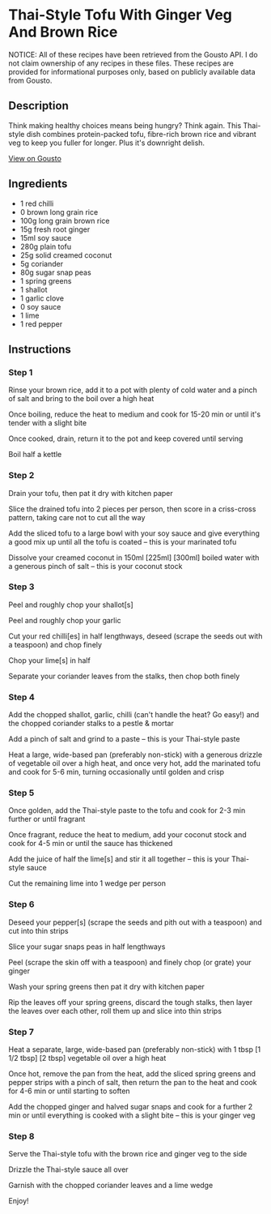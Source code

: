 # Thai-Style Tofu With Ginger Veg And Brown Rice

NOTICE: All of these recipes have been retrieved from the Gousto API. I do not claim ownership of any recipes in these files. These recipes are provided for informational purposes only, based on publicly available data from Gousto.

## Description

Think making healthy choices means being hungry? Think again. This Thai-style dish combines protein-packed tofu, fibre-rich brown rice and vibrant veg to keep you fuller for longer. Plus it's downright delish.

[View on Gousto](https://www.gousto.co.uk/recipes/cookbook/thai-tofu-with-gingery-veg-and-brown-rice)

## Ingredients

- 1 red chilli
- 0 brown long grain rice
- 100g long grain brown rice
- 15g fresh root ginger
- 15ml soy sauce
- 280g plain tofu
- 25g solid creamed coconut
- 5g coriander
- 80g sugar snap peas
- 1 spring greens
- 1 shallot
- 1 garlic clove
- 0 soy sauce
- 1 lime
- 1 red pepper

## Instructions


### Step 1

Rinse your brown rice, add it to a pot with plenty of cold water and a pinch of salt and bring to the boil over a high heat

Once boiling, reduce the heat to medium and cook for 15-20 min or until it's tender with a slight bite

Once cooked, drain, return it to the pot and keep covered until serving

Boil half a kettle


### Step 2

Drain your tofu, then pat it dry with kitchen paper

Slice the drained tofu into 2 pieces per person, then score in a criss-cross pattern, taking care not to cut all the way

Add the sliced tofu to a large bowl with your soy sauce and give everything a good mix up until all the tofu is coated – this is your marinated tofu

Dissolve your creamed coconut in 150ml <span class="text-purple">[225ml]</span> <span class="text-danger">[300ml] </span>boiled water with a generous pinch of salt – this is your coconut stock


### Step 3

Peel and roughly chop your shallot[s]

Peel and roughly chop your garlic

Cut your red chilli[es]<span class="text-danger"> </span>in half lengthways, deseed (scrape the seeds out with a teaspoon) and chop finely

Chop your lime[s] in half

Separate your coriander leaves from the stalks, then chop both finely


### Step 4

Add the chopped shallot, garlic, chilli (can't handle the heat? Go easy!) and the chopped coriander stalks to a pestle & mortar

Add a pinch of salt and grind to a paste – this is your Thai-style paste

Heat a large, wide-based pan (preferably non-stick) with a generous drizzle of vegetable oil over a high heat, and once very hot, add the marinated tofu and cook for 5-6 min, turning occasionally until golden and crisp


### Step 5

Once golden, add the Thai-style paste to the tofu and cook for 2-3 min further or until fragrant

Once fragrant, reduce the heat to medium, add your coconut stock and cook for 4-5 min or until the sauce has thickened

Add the juice of half the lime[s] and stir it all together – this is your Thai-style sauce

Cut the remaining lime into 1 wedge per person


### Step 6

Deseed your pepper[s] (scrape the seeds and pith out with a teaspoon) and cut into thin strips

Slice your sugar snaps peas in half lengthways

Peel (scrape the skin off with a teaspoon) and finely chop (or grate) your ginger

Wash your spring greens then pat it dry with kitchen paper  

Rip the leaves off your spring greens, discard the tough stalks, then layer the leaves over each other, roll them up and slice into thin strips


### Step 7

Heat a separate, large, wide-based pan (preferably non-stick) with 1 tbsp <span class="text-purple">[1 1/2 tbsp]</span> <span class="text-danger">[2 tbsp]</span> vegetable oil over a high heat

Once hot, remove the pan from the heat, add the sliced spring greens and pepper strips with a pinch of salt, then return the pan to the heat and cook for 4-6 min or until starting to soften

Add the chopped ginger and halved sugar snaps and cook for a further 2 min or until everything is cooked with a slight bite – this is your ginger veg

### Step 8

Serve the Thai-style tofu with the brown rice and ginger veg to the side

Drizzle the Thai-style sauce all over

Garnish with the chopped coriander leaves and a lime wedge

Enjoy!

